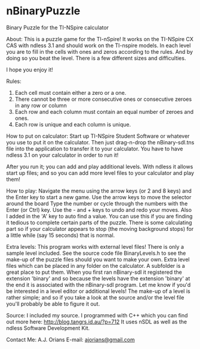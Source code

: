 nBinaryPuzzle
=============

Binary Puzzle for the TI-NSpire calculator

About:
This is a puzzle game for the TI-nSpire!  It works on the TI-NSpire CX CAS with ndless 3.1 and should work on the TI-nspire models.  In each level you are to fill in the cells with ones and zeros according to the rules.  And by doing so you beat the level.  There is a few different sizes and difficulties.

I hope you enjoy it!

Rules:
1. Each cell must contain either a zero or a one.
2. There cannot be three or more consecutive ones or consecutive zeroes in any row or column
3. Each row and each column must contain an equal number of zeroes and ones.
4. Each row is unique and each column is unique.

How to put on calculator:
Start up TI-NSpire Student Software or whatever you use to put it on the calculator.  Then just drag-n-drop the nBinary-sdl.tns file into the application to transfer it to your calculator.  You have to have ndless 3.1 on your calculator in order to run it!

After you run it; you can add and play additional levels.  With ndless it allows start up files; and so you can add more level files to your calculator and play them!

How to play:
Navigate the menu using the arrow keys (or 2 and 8 keys) and the Enter key to start a new game.
Use the arrow keys to move the selector around the board
Type the number or cycle through the numbers with the Enter (or Ctrl) key.
Use the - and + keys to undo and redo your moves.
Also I added in the 'A' key to auto find a value.  You can use this if you are finding it tedious to complete certain parts of the puzzle.  There is some calculating part so if your calculator appears to stop (the moving background stops) for a little while (say 15 seconds) that is normal.

Extra levels:
This program works with external level files!  There is only a sample level included.  See the source code file BinaryLevels.h to see the make-up of the puzzle files should you want to make your own.  Extra level files which can be placed in any folder on the calculator.  A subfolder is a great place to put them.  When you first ran nBinary-sdl it registered the extension 'binary' and so because the levels have the extension 'binary' at the end it is associated with the nBinary-sdl program.  Let me know if you'd be interested in a level editor or additional levels!  The make-up of a level is rather simple; and so if you take a look at the source and/or the level file you'll probably be able to figure it out.

Source:
I included my source.  I programmed with C++ which you can find out more here: http://blog.tangrs.id.au/?p=712  It uses nSDL as well as the ndless Software Development Kit.

Contact Me:
A.J. Orians
E-mail: ajorians@gmail.com

